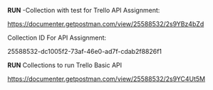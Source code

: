 **RUN** -Collection with test for Trello API Assignment:

https://documenter.getpostman.com/view/25588532/2s9YBz4bZd

Collection ID For API Assignment:

25588532-dc1005f2-73af-46e0-ad7f-cdab2f8826f1

**RUN** Collections to run Trello Basic API 

https://documenter.getpostman.com/view/25588532/2s9YC4Ut5M
